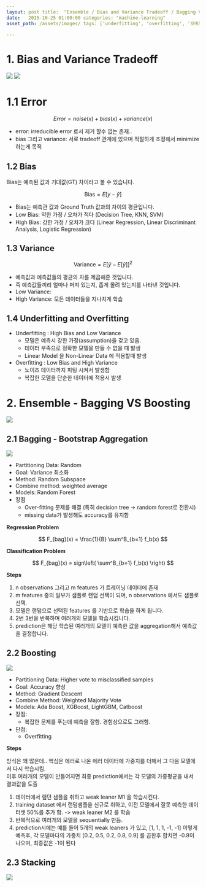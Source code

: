 ```yaml
---
layout: post title:  "Ensemble / Bias and Variance Tradeoff / Bagging VS Boosting"
date:   2015-10-25 01:00:00 categories: "machine-learning"
asset_path: /assets/images/ tags: ['underfitting', 'overfitting', '오버피팅']

---
```


# 1. Bias and Variance Tradeoff

<img src="{{ page.asset_path }}underfit_right_overfit.png" class="img-responsive img-rounded img-fluid center">

<img src="{{ page.asset_path }}bias_variance_tradeoff.jpeg" class="img-responsive img-rounded img-fluid center">

# 1.1 Error

$$ Error = noise(x) + bias(x) + variance(x) $$

- error: irreducible error 로서 제거 할수 없는 존재..
- bias 그리고 variance: 서로 tradeoff 관계에 있으며 적절하게 조정해서 minimize 하는게 목적

## 1.2 Bias

Bias는 예측된 값과 기대값(GT) 차이라고 볼 수 있습니다.

$$ \text{Bias} = E[y - \hat{y}] $$

- Bias는 예측관 값과 Ground Truth 값과의 차이의 평균입니다.
- Low Bias: 약한 가정 / 오차가 적다 (Decision Tree, KNN, SVM)
- High Bias: 강한 가정 / 오차가 크다 (Linear Regression, Linear Discriminant Analysis, Logistic Regression)

## 1.3 Variance

$$ \text{Variance} = E \left[ \hat{y} - E[\hat{y}] \right]^2 $$

- 예측값과 예측값들의 평균의 차를 제곱해준 것입니다.
- 즉 예측값들끼리 얼마나 퍼져 있는지, 좁게 몰려 있는지를 나타낸 것입니다.
- Low Variance:
- High Variance: 모든 데이터들을 지나치게 학습

## 1.4 Underfitting and Overfitting

- Underfitting : High Bias and Low Variance
    - 모델은 예측시 강한 가정(assumption)을 갖고 있음.
    - 데이터 부족으로 정확한 모델을 만들 수 없을 때 발생
    - Linear Model 을 Non-Linear Data 에 적용할때 발생
- Overfitting : Low Bias and High Variance
    - 노이즈 데이터까지 피팅 시켜서 발생함
    - 복잡한 모델을 단순한 데이터에 적용시 발생

# 2. Ensemble - Bagging VS Boosting

<img src="{{ page.asset_path }}ensemble_methods.png" class="img-responsive img-rounded img-fluid center">

## 2.1 Bagging - Bootstrap Aggregation

<img src="{{ page.asset_path }}bagging_in_detail.jpeg" class="img-responsive img-rounded img-fluid center">

- Partitioning Data: Random
- Goal: Variance 최소화
- Method: Random Subspace
- Combine method: weighted average
- Models: Random Forest
- 장점
    - Over-fitting 문제를 해결 (특히 decision tree -> random forest로 전환시)
    - missing data가 발생해도 accuracy를 유지함

**Regression Problem**

$$ F_{bag}(x) = \frac{1}{B} \sum^B_{b=1} f_b(x) $$

**Classification Problem**

$$ F_{bag}(x) = sign\left( \sum^B_{b=1} f_b(x) \right)  $$

**Steps**

1. n observations 그리고 m features 가 트레이닝 데이터에 존재
2. m features 중의 일부가 샘플로 랜덤 선택이 되며, n observations 에서도 샘플로 선택.
3. 모델은 랜덤으로 선택된 features 를 기반으로 학습을 하게 됩니다.
4. 2번 3번을 반복하며 여러개의 모델을 학습시킵니다.
5. prediction은 해당 학습된 여러개의 모델이 예측한 값을 aggregation해서 예측값을 결정합니다.

## 2.2 Boosting

<img src="{{ page.asset_path }}boosted_trees_process.png" class="img-responsive img-rounded img-fluid center">

- Partitioning Data: Higher vote to misclassified samples
- Goal: Accuracy 향상
- Method: Gradient Descent
- Combine Method: Weighted Majority Vote
- Models: Ada Boost, XGBoost, LightGBM, Catboost
- 장점:
  - 복잡한 문제를 푸는데 예측을 잘함. 경험상으로도 그러함. 
- 단점:
    - Overfitting

**Steps**

방식은 꽤 많은데.. 핵심은 에러로 나온 에러 데이터에 가중치를 더해서 그 다음 모델에서 다시 학습시킴. <br>
이후 여러개의 모델이 만들어지면 최종 prediction에서는 각 모델의 가중평균을 내서 결과값을 도출

1. 데이터에서 램던 샘플을 취하고 weak leaner M1 을 학습시킨다.
2. training dataset 에서 랜덤샘플을 신규로 취하고, 이전 모델에서 잘못 예측한 데이터셋 50%를 추가 함. -> weak leaner M2 를 학습
3. 반복적으로 여러개의 모델을 sequentially 만듬. 
4. prediction시에는 예를 들어 5개의 weak leaners 가 있고, \[1, 1, 1, -1, -1\] 이렇게 예측후, 각 모델마다의 가중치 \[0.2, 0.5, 0.2, 0.8, 0.9\] 를 곱한후 합치면 -0.8이 나오며, 최종값은 -1이 된다



## 2.3 Stacking

<img src="{{ page.asset_path }}modelstacking.png" class="img-responsive img-rounded img-fluid center">

